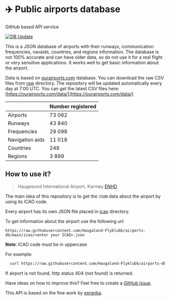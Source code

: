 # ✈️ Public airports database

GitHub based API service

[![DB Update](https://github.com/Haugaland-Flyklubb/airports-db/actions/workflows/db-update.yml/badge.svg?branch=main)](https://github.com/Haugaland-Flyklubb/airports-db/actions/workflows/db-update.yml)

This is a JSON database of airports with their runways, communication frequencies, navaids, countries, and regions information. The database is not 100% accurate and can have older data, so do not use it for a real flight or very sensitive applications. It works well to get basic information about the airport.

Data is based on [ourairports.com](https://ourairports.com/) database. You can download the raw CSV files from [raw](https://github.com/Haugaland-Flyklubb/airports-db/tree/main/raw) directory.
The repository will be updated automatically every day at 7:00 UTC. You can get the latest CSV files here: [https://ourairports.com/data/](https://ourairports.com/data/)

|                 | Number registered |
| --------------- | ----------------- |
| Airports        | 73 062            |
| Runways         | 43 840            |
| Frequencies     | 29 098            |
| Navigation aids | 11 018            |
| Countries       | 248               |
| Regions         | 3 899             |

## How to use it?

> Haugesund International Airport, Karmøy [ENHD](https://github.com/Haugaland-Flyklubb/airports-db/blob/main/icao/ENHD.json)

The main idea of this repository is to get the `JSON` data about the airport by using its ICAO code.

Every airport has its own JSON file placed in [icao](https://github.com/Haugaland-Flyklubb/airports-db/tree/main/icao) directory.

To get information about the airport use the following url:

`https://raw.githubusercontent.com/Haugaland-Flyklubb/airports-db/main/icao/<enter your ICAO>.json`

**Note**: ICAO code must be in uppercase

For example:

```bash
  curl https://raw.githubusercontent.com/Haugaland-Flyklubb/airports-db/main/icao/ENHD.json
```

If airport is not found, http status 404 (not found) is returned.

Have ideas on how to improve this? Feel free to create a [GitHub Issue](https://github.com/Haugaland-Flyklubb/airports-db/issues).

This API is based on the fine work by [epranka](https://github.com/epranka/airports-db).
